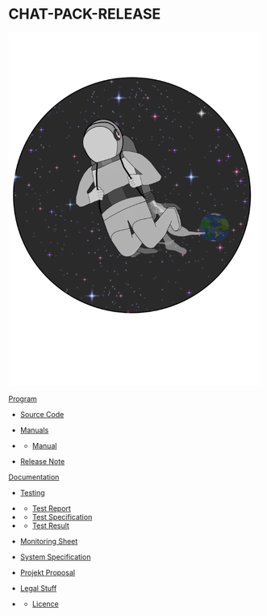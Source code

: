# CHAT-PACK-RELEASE
<img src="logo.png" height="700" width="500">

[Program](Program)

- [Source Code](Program/SourceCode)

- [Manuals](Program/Manuals)

- - [Manual](Program/Manuals/Manual.docx)

- [Release Note](Program/ReleaseNote.docx)

[Documentation](Documentation)

- [Testing](Testing)

- - [Test Report](Testing/TestReport.docx)

- - [Test Specification](Testing/TestSpecification.docx)

- - [Test Result](Testing/TestResult.xlsx)

- [Monitoring Sheet](Documentation/monitoring.xlsx)

- [System Specification](Documentation/SystemSpecification.pdf)

- [Projekt Proposal](Documentation/ProjectProposal.pdf)

- [Legal Stuff](Documentation/LegalStuff)

- - [Licence](Documentation/LegalStuff/Licence.docx)
